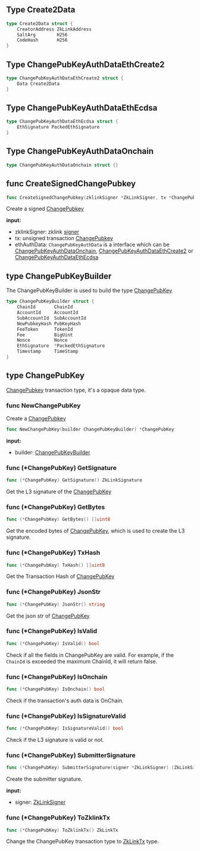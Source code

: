 ## Type Create2Data

```go
type Create2Data struct {
	CreatorAddress ZkLinkAddress
	SaltArg        H256
	CodeHash       H256
}
```

## Type ChangePubKeyAuthDataEthCreate2

```go
type ChangePubKeyAuthDataEthCreate2 struct {
	Data Create2Data
}
```

## Type ChangePubKeyAuthDataEthEcdsa

```go
type ChangePubKeyAuthDataEthEcdsa struct {
	EthSignature PackedEthSignature
}
```

## Type ChangePubKeyAuthDataOnchain

```go
type ChangePubKeyAuthDataOnchain struct {}
```

## func CreateSignedChangePubkey

```go
func CreateSignedChangePubkey(zklinkSigner *ZkLinkSigner, tx *ChangePubKey, ethAuthData ChangePubKeyAuthData) (*ChangePubKey, error)
```
Create a signed [ChangePubkey](../../../api-and-sdk/data-types/transaction/change\_pubkey.md)

**input:**
* zklinkSigner: zklink [signer](#type-zklinksigner)
* tx: unsigned transaction [ChangePubkey](../../../api-and-sdk/data-types/transaction/change\_pubkey.md)
* ethAuthData: `ChangePubKeyAuthData` is a interface which can be [ChangePubKeyAuthDataOnchain](#changepubkeyauthdataonchain), [ChangePubKeyAuthDataEthCreate2](#changepubkeyauthdataethcreate2) or [ChangePubKeyAuthDataEthEcdsa](#changepubkeyauthdataethecdsa)

## type ChangePubKeyBuilder
The ChangePubKeyBuilder is used to build the type [ChangePubKey](#changepubkey)
```go
type ChangePubKeyBuilder struct {
	ChainId       ChainId
	AccountId     AccountId
	SubAccountId  SubAccountId
	NewPubkeyHash PubKeyHash
	FeeToken      TokenId
	Fee           BigUint
	Nonce         Nonce
	EthSignature  *PackedEthSignature
	Timestamp     TimeStamp
}
```

## type ChangePubKey
[ChangePubkey](../../../api-and-sdk/data-types/transaction/change\_pubkey.md) transaction type, it's a opaque data type.

### func NewChangePubKey
Create a [ChangePubkey](#type-changepubkey)

```go
func NewChangePubKey(builder ChangePubKeyBuilder) *ChangePubKey
```

**input:**
* builder: [ChangePubKeyBuilder](#type-changepubkeybuilder)

### func (*ChangePubKey) GetSignature

```go
func (*ChangePubKey) GetSignature() ZkLinkSignature
```

Get the L3 signature of the [ChangePubKey](#type-changepubkey)

### func (*ChangePubKey) GetBytes

```go
func (*ChangePubKey) GetBytes() []uint8
```

Get the encoded bytes of [ChangePubKey](#type-changepubkey), which is used to create the L3 signature.

### func (*ChangePubKey) TxHash

```go
func (*ChangePubKey) TxHash() []uint8
```

Get the Transaction Hash of [ChangePubKey](#type-changepubkey)


### func (*ChangePubKey) JsonStr

```go
func (*ChangePubKey) JsonStr() string
```

Get the json str of [ChangePubKey](#type-changepubkey)

### func (*ChangePubKey) IsValid

```go
func (*ChangePubKey) IsValid() bool
```

Check if all the fields in ChangePubKey are valid. For example, if the `ChainId` is exceeded the maximum ChainId, it will return false.

### func (*ChangePubKey) IsOnchain

```go
func (*ChangePubKey) IsOnchain() bool
```

Check if the transaction's auth data is OnChain.


### func (*ChangePubKey) IsSignatureValid

```go
func (*ChangePubKey) IsSignatureValid() bool
```

Check if the L3 signature is valid or not.

### func (*ChangePubKey) SubmitterSignature

```go
func (*ChangePubKey) SubmitterSignature(signer *ZkLinkSigner) (ZkLinkSignature, error)
```
Create the submitter signature.

**input:**
* signer: [ZkLinkSigner](../signer.md#type-zklinksigner)

### func (*ChangePubKey) ToZklinkTx

```go
func (*ChangePubKey) ToZklinkTx() ZkLinkTx
```

Change the ChangePubKey transaction type to [ZkLinkTx](../basic_types.md#zklinktx) type.

### 
